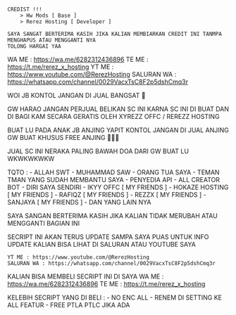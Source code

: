     CREDIST !!!
        > Hw Mods [ Base ]
        > Rerez Hosting [ Developer ]

    SAYA SANGAT BERTERIMA KASIH JIKA KALIAN MEMBIARKAN CREDIT INI TANMPA MENGHAPUS ATAU MENGGANTI NYA 
    TOLONG HARGAI YAA
    
WA ME : https://wa.me/6282312436896
TE ME : https://t.me/rerez_x_hosting
YT ME : https://www.youtube.com/@RerezHosting
SALURAN WA : https://whatsapp.com/channel/0029VacxTsC8F2p5dshCmq3r
    
WOI JB KONTOL JANGAN DI JUAL BANGSAT 🤬


GW HARAO JANGAN PERJUAL BELIKAN SC INI KARNA SC INI DI BUAT DAN DI BAGI KAM SECARA GERATIS OLEH XYREZZ OFFC / REREZZ HOSTING

BUAT LU PADA ANAK JB ANJING YAPIT KONTOL JANGAN DI JUAL ANJING GW BUAT KHUSUS FREE ANJING 🐶🐶🐶 

JUAL SC INI NERAKA PALING BAWAH DOA DARI GW BUAT LU WKWKWKWKW

TQTO :
    - ALLAH SWT 
    - MUHAMMAD SAW
    - ORANG TUA SAYA
    - TEMAN TMAN YANG SUDAH MEMBANTU SAYA
    - PENYEDIA API
    - ALL CREATOR BOT
    - DIRI SAYA SENDIRI
    - IKYY OFFC [ MY FRIENDS ] 
    - HOKAZE HOSTING [ MY FRIENDS ]
    - RAFIQZ [ MY FRIENDS ]
    - REZZX [ MY FRIENDS ]
    - SANJAYA [ MY FRIENDS ]
    - DAN YANG LAIN NYA


SAYA SANGAN BERTERIMA KASIH JIKA KALIAN TIDAK MERUBAH ATAU MENGGANTI BAGIAN INI 

SECRIPT INI AKAN TERUS UPDATE SAMPA SAYA PUAS UNTUK INFO UPDATE KALIAN BISA LIHAT DI SALURAN ATAU YOUTUBE SAYA

    YT ME : https://www.youtube.com/@RerezHosting
    SALURAN WA : https://whatsapp.com/channel/0029VacxTsC8F2p5dshCmq3r
    
    
    
    
KALIAN BISA MEMBELI SECRIPT INI DI SAYA
    WA ME : https://wa.me/6282312436896
    TE ME : https://t.me/rerez_x_hosting

KELEBIH SECRIPT YANG DI BELI :
    - NO ENC ALL
    - RENEM DI SETTING KE ALL FEATUR
    - FREE PTLA PTLC JIKA ADA